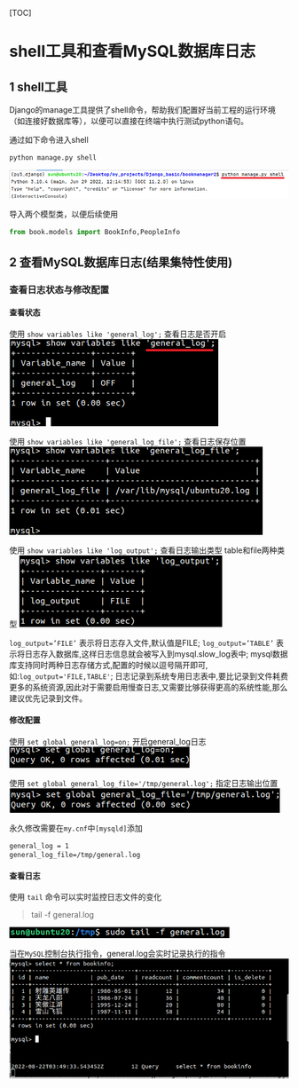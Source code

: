 [TOC]

# shell工具和查看MySQL数据库日志

## 1 shell工具
Django的manage工具提供了shell命令，帮助我们配置好当前工程的运行环境（如连接好数据库等），以便可以直接在终端中执行测试python语句。

通过如下命令进入shell
```python
python manage.py shell
```
![进入shell](../static/3.3_shell工具-进入shell.png)  

导入两个模型类，以便后续使用
```python
from book.models import BookInfo,PeopleInfo
```

## 2 查看MySQL数据库日志(结果集特性使用)

### 查看日志状态与修改配置
#### 查看状态
使用 `show variables like 'general_log';` 查看日志是否开启
![查看日志是否开启](../static/3.3_shell工具-查看日志是否开启.png)  

使用 `show variables like 'general_log_file';` 查看日志保存位置
![查看日志保存位置](../static/3.3_shell工具-查看日志保存位置.png)  

使用 `show variables like 'log_output';` 查看日志输出类型 table和file两种类型
![查看日志输出类型](../static/3.3_shell工具-查看日志输出类型.png)  

`log_output=’FILE’` 表示将日志存入文件,默认值是FILE;
`log_output=’TABLE’` 表示将日志存入数据库,这样日志信息就会被写入到mysql.slow_log表中;
mysql数据库支持同时两种日志存储方式,配置的时候以逗号隔开即可,如:`log_output='FILE,TABLE'`;
日志记录到系统专用日志表中,要比记录到文件耗费更多的系统资源,因此对于需要启用慢查日志,又需要比够获得更高的系统性能,那么建议优先记录到文件。

#### 修改配置
使用 `set global general_log=on;` 开启general_log日志
![开启general_log日志](../static/3.3_shell工具-开启general_log日志.png)  

使用 `set global general_log_file='/tmp/general.log';` 指定日志输出位置
![指定日志输出位置](../static/3.3_shell工具-指定日志输出位置.png)  


永久修改需要在`my.cnf`中`[mysqld]`添加
```
general_log = 1
general_log_file=/tmp/general.log
```

#### 查看日志
使用 `tail` 命令可以实时监控日志文件的变化
> tail -f general.log

![tail命令监控日志文件](../static/3.3_shell工具-tail命令监控日志文件.png)  

当在`MySQL`控制台执行指令，general.log会实时记录执行的指令
![tail效果](../static/3.3_shell工具-tail效果.png)  
